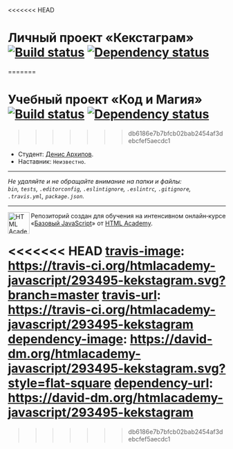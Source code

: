 <<<<<<< HEAD
# Личный проект «Кекстаграм» [![Build status][travis-image]][travis-url] [![Dependency status][dependency-image]][dependency-url]
=======
# Учебный проект «Код и Магия» [![Build status][travis-image]][travis-url] [![Dependency status][dependency-image]][dependency-url]
>>>>>>> db6186e7b7bfcb02bab2454af3debcfef5aecdc1

* Студент: [Денис Архипов](https://up.htmlacademy.ru/javascript/8/user/293495).
* Наставник: `Неизвестно`.

---

_Не удаляйте и не обращайте внимание на папки и файлы:_<br>
_`bin`, `tests`, `.editorconfig`, `.eslintignore`, `.eslintrc`, `.gitignore`, `.travis.yml`, `package.json`._

---

<a href="https://htmlacademy.ru/intensive/javascript"><img align="left" width="50" height="50" title="HTML Academy" src="https://up.htmlacademy.ru/static/img/intensive/javascript/logo-for-github.svg"></a>

Репозиторий создан для обучения на интенсивном онлайн‑курсе «[Базовый JavaScript](https://htmlacademy.ru/intensive/javascript)» от [HTML Academy](https://htmlacademy.ru).

<<<<<<< HEAD
[travis-image]: https://travis-ci.org/htmlacademy-javascript/293495-kekstagram.svg?branch=master
[travis-url]: https://travis-ci.org/htmlacademy-javascript/293495-kekstagram
[dependency-image]: https://david-dm.org/htmlacademy-javascript/293495-kekstagram.svg?style=flat-square
[dependency-url]: https://david-dm.org/htmlacademy-javascript/293495-kekstagram
=======
[travis-image]: https://travis-ci.org/htmlacademy-javascript/293495-code-and-magick.svg?branch=master
[travis-url]: https://travis-ci.org/htmlacademy-javascript/293495-code-and-magick
[dependency-image]: https://david-dm.org/htmlacademy-javascript/293495-code-and-magick.svg?style=flat-square
[dependency-url]: https://david-dm.org/htmlacademy-javascript/293495-code-and-magick
>>>>>>> db6186e7b7bfcb02bab2454af3debcfef5aecdc1
